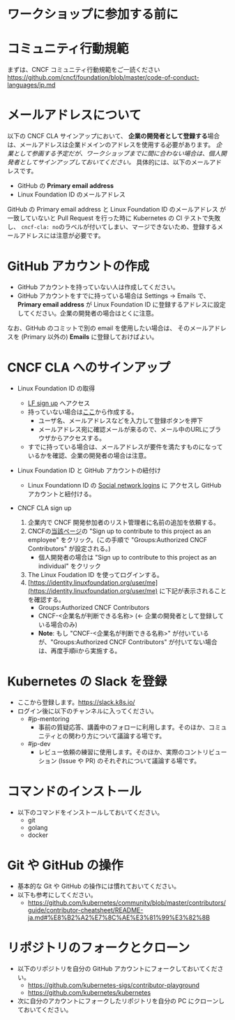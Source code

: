 ワークショップに参加する前に
============================

# コミュニティ行動規範

まずは、CNCF コミュニティ行動規範をご一読ください
https://github.com/cncf/foundation/blob/master/code-of-conduct-languages/jp.md

# メールアドレスについて

以下の CNCF CLA サインアップにおいて、
**企業の開発者として登録する**場合は、メールアドレスは企業ドメインのアドレスを使用する必要があります。
_企業として参画する予定だが、ワークショップまでに間に合わない場合は、個人開発者としてサインアップしておいてください。_
具体的には、以下のメールアドレスです。

* GitHub の **Primary email address**
* Linux Foundation ID のメールアドレス

GitHub の Primary email address と Linux Foundation ID のメールアドレス が一致していないと Pull Request を行った時に Kubernetes の CI テストで失敗し、
`cncf-cla: no`のラベルが付いてしまい、マージできないため、登録するメールアドレスには注意が必要です。

# GitHub アカウントの作成

* GitHub アカウントを持っていない人は作成してください。
* GitHub アカウントをすでに持っている場合は Settings -> Emails で、**Primary email address** が
  Linux Foundation ID に登録するアドレスに設定してください。企業の開発者の場合はとくに注意。
  
なお、GitHub のコミットで別の email を使用したい場合は、
そのメールアドレスを (Primary 以外の) **Emails** に登録しておけばよい。

# CNCF CLA へのサインアップ
* Linux Foundation ID の取得
  + [LF sign up](https://identity.linuxfoundation.org/) へアクセス
  + 持っていない場合は[ここ](https://identity.linuxfoundation.org/)から作成する。
    - ユーザ名、メールアドレスなどを入力して登録ボタンを押下
    - メールアドレス宛に確認メールが来るので、メール中のURLにブラウザからアクセスする。
  + すでに持っている場合は、メールアドレスが要件を満たすものになっているかを確認、企業の開発者の場合は注意。
* Linux Foundation ID と GitHub アカウントの紐付け
  + Linux Foundationn ID の [Social network logins](https://identity.linuxfoundation.org/user/me/hybridauth) に
    アクセスし GitHub アカウントと紐付ける。

* CNCF CLA sign up
  1. 企業内で CNCF 開発参加者のリスト管理者に名前の追加を依頼する。
  2. CNCFの[当該ページ](https://identity.linuxfoundation.org/projects/cncf)の "Sign up to contribute to this project as an employee" をクリック。(この手順で "Groups:Authorized CNCF Contributors" が設定される。)
      * 個人開発者の場合は "Sign up to contribute to this project as an individual" をクリック
  3. The Linux Foudation ID を使ってログインする。
  4. [https://identity.linuxfoundation.org/user/me](https://identity.linuxfoundation.org/user/me) に下記が表示されることを確認する。
      - Groups:Authorized CNCF Contributors
      - CNCF-<企業名が判断できる名称> (← 企業の開発者として登録している場合のみ)
      - **Note**: もし "CNCF-<企業名が判断できる名称>" が付いているが、"Groups:Authorized CNCF Contributors" が付いてない場合は、再度手順iiから実施する。

# Kubernetes の Slack を登録
* ここから登録します。https://slack.k8s.io/
* ログイン後に以下のチャンネルに入ってください。
  + #jp-mentoring
    - 事前の質疑応答、講義中のフォローに利用します。そのほか、コミュニティとの関わり方について議論する場です。
  + #jp-dev
    - レビュー依頼の練習に使用します。そのほか、実際のコントリビューション (Issue や PR) のそれぞれについて議論する場です。

# コマンドのインストール
* 以下のコマンドをインストールしておいてください。
  + git
  + golang
  + docker

# Git や GitHub の操作
* 基本的な Git や GitHub の操作には慣れておいてください。
* 以下も参考にしてください。
  + https://github.com/kubernetes/community/blob/master/contributors/guide/contributor-cheatsheet/README-ja.md#%E8%B2%A2%E7%8C%AE%E3%81%99%E3%82%8B

# リポジトリのフォークとクローン
* 以下のリポジトリを自分の GitHub アカウントにフォークしておいてください。
  + https://github.com/kubernetes-sigs/contributor-playground
  + https://github.com/kubernetes/kubernetes
* 次に自分のアカウントにフォークしたリポジトリを自分の PC にクローンしておいてください。
